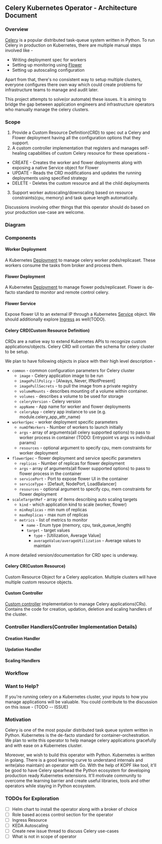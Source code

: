 ## Celery Kubernetes Operator - Architecture Document

### Overview

[Celery](https://docs.celeryproject.org/en/stable/) is a popular distributed task-queue system written in Python. To run Celery in production on Kubernetes, there are multiple manual steps involved like -
- Writing deployment spec for workers
- Setting up monitoring using [Flower](https://flower.readthedocs.io/en/latest/)
- Setting up autoscaling configuration

Apart from that, there's no consistent way to setup multiple clusters, everyone configures there own way which could create problems for infrastructure teams to manage and audit later.

This project attempts to solve(or automate) these issues. It is aiming to bridge the gap between application engineers and infrastructure operators who manually manage the celery clusters.

### Scope

1. Provide a Custom Resource Definition(CRD) to spec out a Celery and Flower deployment having all the configuration options that they support.
2. A custom controller implementation that registers and manages self-healing capabilities of custom Celery resource for these operations -
- CREATE - Creates the worker and flower deployments along with exposing a native Service object for Flower
- UPDATE - Reads the CRD modifications and updates the running deployments using specified strategy
- DELETE - Deletes the custom resource and all the child deployments
3. Support worker autoscaling/downscaling based on resource constraints(cpu, memory) and task queue length automatically.

Discussions involving other things that this operator should do based on your production use-case are welcome.

### Diagram

### Components

#### Worker Deployment
A Kubernetes [Deployment](https://kubernetes.io/docs/concepts/workloads/controllers/deployment/) to manage celery worker pods/replicaset. These workers consume the tasks from broker and process them.

#### Flower Deployment
A Kubernetes [Deployment](https://kubernetes.io/docs/concepts/workloads/controllers/deployment/) to manage flower pods/replicaset. Flower is de-facto standard to monitor and remote control celery.

#### Flower Service
Expose flower UI to an external IP through a Kubernetes [Service](https://kubernetes.io/docs/concepts/services-networking/service/) object. We should additionally explore [Ingress](https://kubernetes.io/docs/concepts/services-networking/ingress/) as well(TODO).

#### Celery CRD(Custom Resource Definition)
CRDs are a native way to extend Kubernetes APIs to recognize custom applications/objects. Celery CRD will contain the schema for celery cluster to be setup.

We plan to have following objects in place with their high level description -
- `common` - common configuration parameters for Celery cluster
    + `image` - Celery application image to be run
    + `imagePullPolicy` - [Always, Never, IfNotPresent]
    + `imagePullSecrets` - to pull the image from a private registry
    + `volumeMounts` - describes mounting of a volume within container.
    + `volumes` - describes a volume to be used for storage
    + `celeryVersion` - Celery version
    + `appName` - App name for worker and flower deployments
    + `celeryApp` - celery app instance to use (e.g. module.celery_app_attr_name)
- `workerSpec` - worker deployment specific parameters
    + `numOfWorkers` - Number of workers to launch initially
    + `args` - array of arguments(all celery supported options) to pass to worker process in container  (TODO: Entrypoint vs args vs individual params)
    + `resources` - optional argument to specify cpu, mem constraints for worker deployment
- `flowerSpec` - flower deployment and service specific parameters
    + `replicas` - Number of replicas for flower deployment
    + `args` - array of arguments(all flower supported options) to pass to flower process in the container
    + `servicePort` - Port to expose flower UI in the container
    + `serviceType` - [Default, NodePort, LoadBalancer]
    + `resources` - optional argument to specify cpu, mem constraints for flower deployment
- `scaleTargetRef` - array of items describing auto scaling targets
    + `kind` - which application kind to scale (worker, flower)
    + `minReplicas` - min num of replicas
    + `maxReplicas` - max num of replicas
    + `metrics` - list of metrics to monitor
        * `name` - Enum type (memory, cpu, task_queue_length)
        * `target` - target values
            - `type` - [Utilization, Average Value]
            - `averageValue/averageUtilization` - Average values to maintain

A more detailed version/documentation for CRD spec is underway.

#### Celery CR(Custom Resource)
Custom Resource Object for a Celery application. Multiple clusters will have multiple custom resource objects.

#### Custom Controller
[Custom controller](https://kubernetes.io/docs/concepts/extend-kubernetes/api-extension/custom-resources/#custom-controllers) implementation to manage Celery applications(CRs). Contains the code for creation, updation, deletion and scaling handlers of the cluster.


### Controller Handlers(Controller Implementation Details)

#### Creation Handler

#### Updation Handler

#### Scaling Handlers

### Workflow

### Want to Help?
If you're running celery on a Kubernetes cluster, your inputs to how you manage applications will be valuable. You could contribute to the discussion on this issue - (TODO -- ISSUE)

### Motivation

Celery is one of the most popular distributed task queue system written in Python. Kubernetes is the de-facto standard for container-orchestration. We plan to write this operator to help manage celery applications gracefully and with ease on a Kubernetes cluster.

Moreover, we wish to build this operator with Python. Kubernetes is written in golang. There is a good learning curve to understand internals and write(also maintain) an operator with Go. With the help of KOPF like tool, it'll be good to have Celery spearhead the Python ecosystem for developing production ready Kubernetes extensions. It'll motivate community to overcome the learning barrier and create useful libraries, tools and other operators while staying in Python ecosystem.

### TODOs for Exploration
- [ ] Helm chart to install the operator along with a broker of choice
- [ ] Role based access control section for the operator
- [ ] Ingress Resource
- [ ] KEDA Autoscaling
- [ ] Create new issue thread to discuss Celery use-cases
- [ ] What is not in scope of operator
